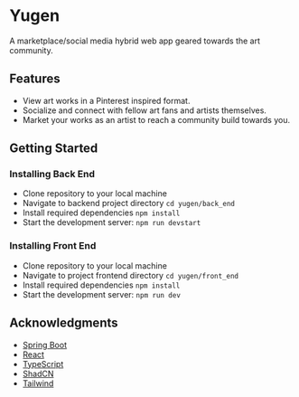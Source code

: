 # Yugen

A marketplace/social media hybrid web app geared towards the art community.

## Features

- View art works in a Pinterest inspired format.
- Socialize and connect with fellow art fans and artists themselves.
- Market your works as an artist to reach a community build towards you.

## Getting Started

### Installing Back End

* Clone repository to your local machine
* Navigate to backend project directory `cd yugen/back_end`
* Install required dependencies `npm install`
* Start the development server: `npm run devstart`
### Installing Front End


* Clone repository to your local machine
* Navigate to project frontend directory `cd yugen/front_end`
* Install required dependencies `npm install`
* Start the development server: `npm run dev`



## Acknowledgments

* [Spring Boot](https://spring.io/projects/spring-boot)
* [React](https://react.dev/)
* [TypeScript](https://www.typescriptlang.org/)
* [ShadCN](https://ui.shadcn.com/)
* [Tailwind](https://tailwindcss.com/)



